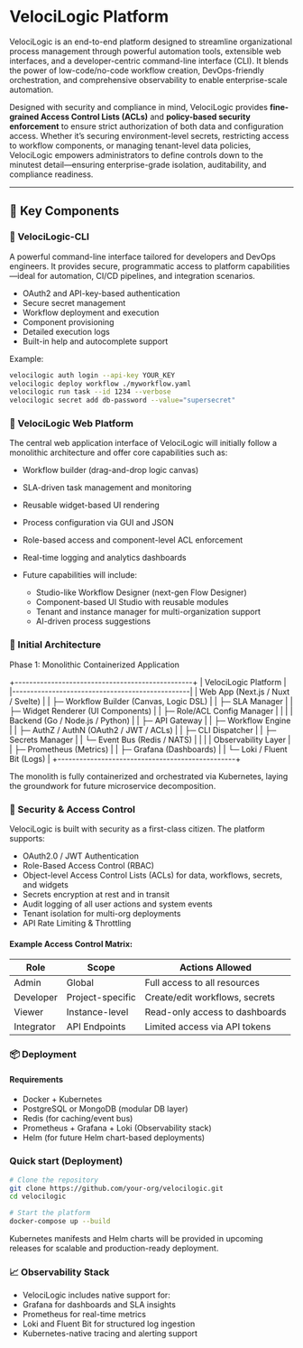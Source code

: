 # VelociLogic Platform

VelociLogic is an end-to-end platform designed to streamline organizational process management through powerful automation tools, extensible web interfaces, and a developer-centric command-line interface (CLI). It blends the power of low-code/no-code workflow creation, DevOps-friendly orchestration, and comprehensive observability to enable enterprise-scale automation.

Designed with security and compliance in mind, VelociLogic provides **fine-grained Access Control Lists (ACLs)** and **policy-based security enforcement** to ensure strict authorization of both data and configuration access. Whether it’s securing environment-level secrets, restricting access to workflow components, or managing tenant-level data policies, VelociLogic empowers administrators to define controls down to the minutest detail—ensuring enterprise-grade isolation, auditability, and compliance readiness.

---

## 🚀 Key Components

### 🔹 VelociLogic-CLI

A powerful command-line interface tailored for developers and DevOps engineers. It provides secure, programmatic access to platform capabilities—ideal for automation, CI/CD pipelines, and integration scenarios.

- OAuth2 and API-key-based authentication
- Secure secret management
- Workflow deployment and execution
- Component provisioning
- Detailed execution logs
- Built-in help and autocomplete support

Example:

```bash
velocilogic auth login --api-key YOUR_KEY
velocilogic deploy workflow ./myworkflow.yaml
velocilogic run task --id 1234 --verbose
velocilogic secret add db-password --value="supersecret"
```

### 🔹 VelociLogic Web Platform
The central web application interface of VelociLogic will initially follow a monolithic architecture and offer core capabilities such as:

- Workflow builder (drag-and-drop logic canvas)
- SLA-driven task management and monitoring
- Reusable widget-based UI rendering
- Process configuration via GUI and JSON
- Role-based access and component-level ACL enforcement
- Real-time logging and analytics dashboards

- Future capabilities will include:
    - Studio-like Workflow Designer (next-gen Flow Designer)
    - Component-based UI Studio with reusable modules
    - Tenant and instance manager for multi-organization support
    - AI-driven process suggestions

### 🧱 Initial Architecture
Phase 1: Monolithic Containerized Application

+-------------------------------------------------+
|                VelociLogic Platform             |
|-------------------------------------------------|
| Web App (Next.js / Nuxt / Svelte)               |
|  ├─ Workflow Builder (Canvas, Logic DSL)        |
|  ├─ SLA Manager                                 |
|  ├─ Widget Renderer (UI Components)             |
|  ├─ Role/ACL Config Manager                     |
|                                                 |
| Backend (Go / Node.js / Python)                 |
|  ├─ API Gateway                                 |
|  ├─ Workflow Engine                             |
|  ├─ AuthZ / AuthN (OAuth2 / JWT / ACLs)         |
|  ├─ CLI Dispatcher                              |
|  ├─ Secrets Manager                             |
|  └─ Event Bus (Redis / NATS)                    |
|                                                 |
| Observability Layer                             |
|  ├─ Prometheus (Metrics)                        |
|  ├─ Grafana (Dashboards)                        |
|  └─ Loki / Fluent Bit (Logs)                    |
+-------------------------------------------------+

The monolith is fully containerized and orchestrated via Kubernetes, laying the groundwork for future microservice decomposition.

### 🔐 Security & Access Control
VelociLogic is built with security as a first-class citizen. The platform supports:

- OAuth2.0 / JWT Authentication
- Role-Based Access Control (RBAC)
- Object-level Access Control Lists (ACLs) for data, workflows, secrets, and widgets
- Secrets encryption at rest and in transit
- Audit logging of all user actions and system events
- Tenant isolation for multi-org deployments
- API Rate Limiting & Throttling


#### Example Access Control Matrix:

| Role       | Scope            | Actions Allowed                |
| ---------- | ---------------- | ------------------------------ |
| Admin      | Global           | Full access to all resources   |
| Developer  | Project-specific | Create/edit workflows, secrets |
| Viewer     | Instance-level   | Read-only access to dashboards |
| Integrator | API Endpoints    | Limited access via API tokens  |

### 📦 Deployment

#### Requirements

- Docker + Kubernetes
- PostgreSQL or MongoDB (modular DB layer)
- Redis (for caching/event bus)
- Prometheus + Grafana + Loki (Observability stack)
- Helm (for future Helm chart-based deployments)

### Quick start (Deployment)

```bash
# Clone the repository
git clone https://github.com/your-org/velocilogic.git
cd velocilogic

# Start the platform
docker-compose up --build
```
Kubernetes manifests and Helm charts will be provided in upcoming releases for scalable and production-ready deployment.

### 📈 Observability Stack

* VelociLogic includes native support for:
* Grafana for dashboards and SLA insights
* Prometheus for real-time metrics
* Loki and Fluent Bit for structured log ingestion
* Kubernetes-native tracing and alerting support